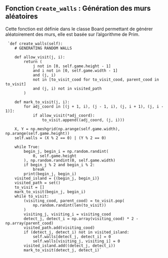 ## Fonction `Create_walls` : Génération des murs aléatoires

Cette fonction est définie dans le classe Board permettant de générer aléatoirement des murs, elle est basée sur l’algorithme de Prim.  

     `def create_walls(self):
        # GENERATING RANDOM WALLS

        def allow_visit(j, i):
            return (
                j not in [0, self.game.height - 1]
                and i not in [0, self.game.width - 1]
                and (j, i)
                not in [to_visit_cood for to_visit_cood, parent_cood in to_visit]
                and (j, i) not in visited_path
            )

        def mark_to_visit(j, i):
            for adj_coord in [(j + 1, i), (j - 1, i), (j, i + 1), (j, i - 1)]:
                if allow_visit(*adj_coord):
                    to_visit.append((adj_coord, (j, i)))

        X, Y = np.meshgrid(np.arange(self.game.width), np.arange(self.game.height))
        self.walls = (X % 2 == 0) | (Y % 2 == 0)

        while True:
            begin_j, begin_i = np.random.randint(
                0, self.game.height
            ), np.random.randint(0, self.game.width)
            if begin_j % 2 and begin_i % 2:
                break
            print(begin_j, begin_i)
        visited_island = {(begin_j, begin_i)}
        visited_path = set()
        to_visit = []
        mark_to_visit(begin_j, begin_i)
        while to_visit:
            (visiting_cood, parent_cood) = to_visit.pop(
                np.random.randint(len(to_visit))
            )
            visiting_j, visiting_i = visiting_cood
            detect_j, detect_i = np.array(visiting_cood) * 2 - np.array(parent_cood)
            visited_path.add(visiting_cood)
            if (detect_j, detect_i) not in visited_island:
                self.walls[detect_j, detect_i] = 0
                self.walls[visiting_j, visiting_i] = 0
            visited_island.add((detect_j, detect_i))
            mark_to_visit(detect_j, detect_i)`

